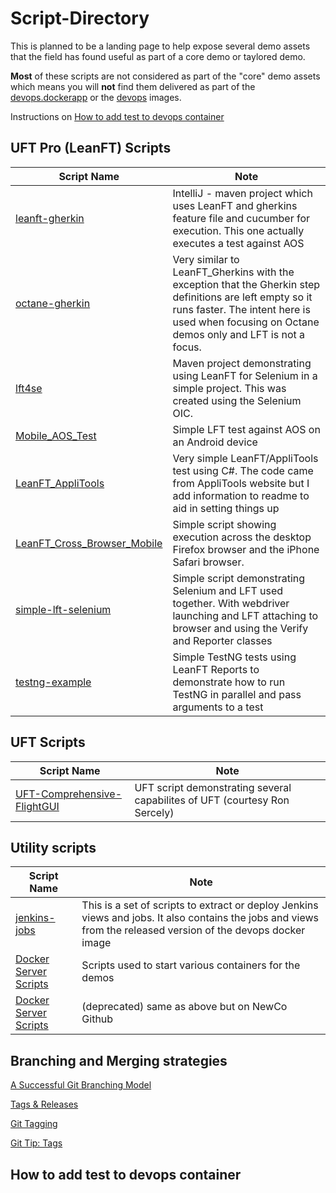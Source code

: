 # Script-Directory
This is planned to be a landing page to help expose several demo assets that the field has found useful as part of a core demo or taylored demo.

**Most** of these scripts are not considered as part of the "core" demo assets which means you will **not** find them delivered as part of the [devops.dockerapp](https://hub.docker.com/r/admpresales/devops.dockerapp/) or the [devops](https://hub.docker.com/r/admpresales/devops/) images.

Instructions on [How to add test to devops container](#How-to-add-test-to-devops-container)

## UFT Pro (LeanFT) Scripts
| Script Name      | Note                               |
| ---------------- | ---------------------------------- |
| [leanft-gherkin](https://github.com/admpresales/leanft-gherkin) | IntelliJ - maven project which uses LeanFT and gherkins feature file and cucumber for execution.  This one actually executes a test against AOS|
|[octane-gherkin](https://github.com/admpresales/octane-gherkin)|Very similar to LeanFT_Gherkins with the exception that the Gherkin step definitions are left empty so it runs faster.  The intent here is used when focusing on Octane demos only and LFT is not a focus.|
|[lft4se](https://github.com/admpresales/lft4se) | Maven project demonstrating using LeanFT for Selenium in a simple project.  This was created using the Selenium OIC.|
|[Mobile_AOS_Test](https://github.com/panama69/Mobile_AOS_Test)|Simple LFT test against AOS on an Android device|
|[LeanFT_AppliTools](https://github.com/panama69/LeanFT_AppliTools)|Very simple LeanFT/AppliTools test using C#.  The code came from AppliTools website but I add information to readme to aid in setting things up|
|[LeanFT_Cross_Browser_Mobile](https://github.com/panama69/LeanFT_Cross_Browser_Mobile)|Simple script showing execution across the desktop Firefox browser and the iPhone Safari browser.| 
|[simple-lft-selenium](https://github.com/admpresales/simple-lft-selenium)|Simple script demonstrating Selenium and LFT used together.  With webdriver launching and LFT attaching to browser and using the Verify and Reporter classes|
|[testng-example](https://github.com/panama69/testng-example)|Simple TestNG tests using LeanFT Reports to demonstrate how to run TestNG in parallel and pass arguments to a test|

## UFT Scripts
| Script Name      | Note                               |
| ---------------- | ---------------------------------- |
|[UFT-Comprehensive-FlightGUI](https://github.com/rsercely/UFT-Comprehensive-FlightGUI)|UFT script demonstrating several capabilites of UFT (courtesy Ron Sercely) |

## Utility scripts
| Script Name      | Note                               |
| ---------------- | ---------------------------------- |
|[jenkins-jobs](https://github.houston.softwaregrp.net/AMSPreSales-Demos/jenkins-jobs)|This is a set of scripts to extract or deploy Jenkins views and jobs.  It also contains the jobs and views from the released version of the devops docker image|
|[Docker Server Scripts](https://github.com/panama69/DockerScripts.git)|Scripts used to start various containers for the demos|
|[Docker Server Scripts](https://github.houston.softwaregrp.net/AMSPreSales-Demos/DockerServerScripts)| (deprecated) same as above but on NewCo Github|


## Branching and Merging strategies
[A Successful Git Branching Model](http://nvie.com/posts/a-successful-git-branching-model/)

[Tags & Releases](https://softwareengineering.stackexchange.com/questions/255404/how-to-use-github-branches-and-automatic-releases-for-version-management)

[Git Tagging](https://git-scm.com/book/en/v2/Git-Basics-Tagging)

[Git Tip: Tags](http://alblue.bandlem.com/2011/04/git-tip-of-week-tags.html)

## How to add test to devops container
